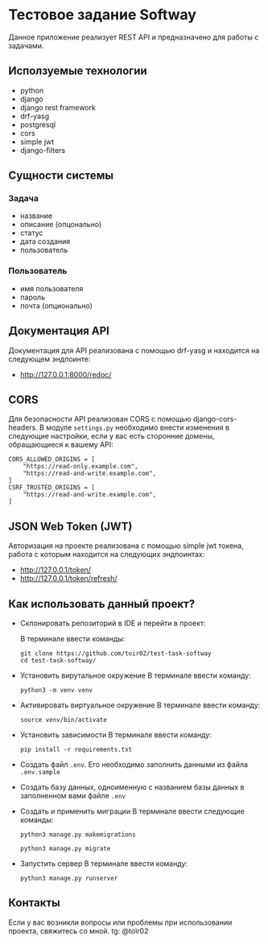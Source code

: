 # Тестовое задание Softway
Данное приложение реализует REST API и предназначено для работы с задачами.
## Исползуемые технологии
  * python
  * django
  * django rest framework
  * drf-yasg
  * postgresql
  * cors
  * simple jwt
  * django-filters
## Сущности системы
  ### Задача
  * название
  * описание (опцонально)
  * статус
  * дата создания
  * пользователь
    
### Пользователь
* имя пользователя
* пароль
* почта (опционально)

## Документация API
Документация для API реализована с помощью drf-yasg и находится на следующем эндпоинте:
* http://127.0.0.1:8000/redoc/
## CORS
Для безопасности API реализован CORS с помощью django-cors-headers. 
В модуле ``settings.py`` необходимо внести изменения в следующие настройки, если у вас есть сторонние домены, обращающиеся к вашему API:
```
CORS_ALLOWED_ORIGINS = [
    "https://read-only.example.com",
    "https://read-and-write.example.com",
]
CSRF_TRUSTED_ORIGINS = [
    "https://read-and-write.example.com",
]
```

## JSON Web Token (JWT)
Авторизация на проекте реализована с помощью simple jwt токена, работа с которым находится на следующих эндпоинтах:
* http://127.0.0.1/token/
* http://127.0.0.1/token/refresh/

## Как использовать данный проект?
* Склонировать репозиторий в IDE и перейти в проект:

  В терминале ввести команды:
  ```
  git clone https://github.com/toir02/test-task-softway
  cd test-task-softway/
  ```
* Установить вирутальное окружение
  В терминале ввести команду:
  ```
  python3 -m venv venv
  ```
* Активировать виртуальное окружение
  В терминале ввести команду:
  ```
  source venv/bin/activate
  ```
* Установить зависимости
  В терминале ввести команду:
  ```
  pip install -r requirements.txt
  ```
* Создать файл ``.env``. Его необходимо заполнить данными из файла ``.env.sample``
* Создать базу данных, одноименную с названием базы данных в заполненном вами файле ``.env``
* Создать и применить миграции
  В терминале ввести следующие команды:
  ```
  python3 manage.py makemigrations
  ```
  ```
  python3 manage.py migrate
  ```
* Запустить сервер
  В терминале ввести команду:
  ```
  python3 manage.py runserver
  ```
## Контакты
Если у вас возникли вопросы или проблемы при использовании проекта, свяжитесь со мной.
tg: @toir02
